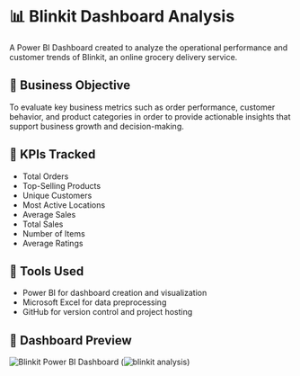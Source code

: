 # 📊 Blinkit Dashboard Analysis

A Power BI Dashboard created to analyze the operational performance and customer trends of Blinkit, an online grocery delivery service.

## 🚀 Business Objective

To evaluate key business metrics such as order performance, customer behavior, and product categories in order to provide actionable insights that support business growth and decision-making.

## 🎯 KPIs Tracked

-  Total Orders
-  Top-Selling Products
-  Unique Customers
-  Most Active Locations
-  Average Sales
-  Total Sales
-  Number of Items
-  Average Ratings

## 📌 Tools Used

- Power BI for dashboard creation and visualization  
- Microsoft Excel for data preprocessing  
- GitHub for version control and project hosting

## 📸 Dashboard Preview

![Blinkit Power BI Dashboard](https://app.powerbi.com/links/DhUA3cjTSB?ctid=b62e418b-7b99-4289-80b3-528a3db14301&pbi_source=linkShare&bookmarkGuid=517049db-b3b3-4f3c-aa07-90104ec73261)
(![blinkit analysis](https://github.com/user-attachments/assets/ac27584a-afe6-486f-9275-d7ceb3cb5218))


